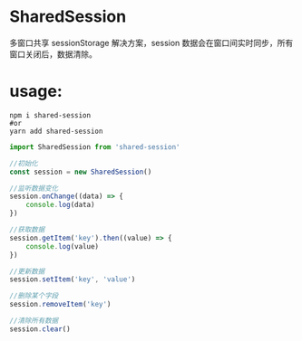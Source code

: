 # SharedSession
多窗口共享 sessionStorage 解决方案，session 数据会在窗口间实时同步，所有窗口关闭后，数据清除。 

# usage:

```
npm i shared-session
#or
yarn add shared-session
```

```js
import SharedSession from 'shared-session'

//初始化
const session = new SharedSession()

//监听数据变化
session.onChange((data) => {
    console.log(data)
})

//获取数据
session.getItem('key').then((value) => {
    console.log(value)
})

//更新数据
session.setItem('key', 'value')

//删除某个字段
session.removeItem('key')

//清除所有数据
session.clear()

```
